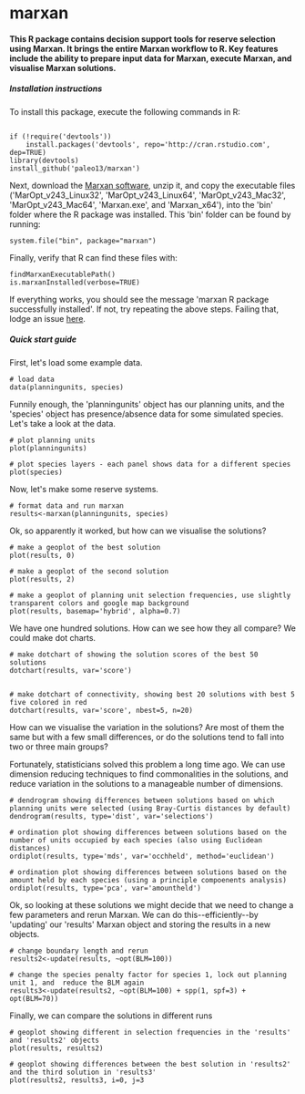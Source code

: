 marxan
============

#### This R package contains decision support tools for reserve selection using Marxan. It brings the entire Marxan workflow to R. Key features include the ability to prepare input data for Marxan, execute Marxan, and visualise Marxan solutions.

##### Installation instructions

To install this package, execute the following commands in R:

```

if (!require('devtools'))
	install.packages('devtools', repo='http://cran.rstudio.com', dep=TRUE)
library(devtools)
install_github('paleo13/marxan')

```

Next, download the [Marxan software](http://www.uq.edu.au/marxan/marxan-software), unzip it, and copy the executable files ('MarOpt_v243_Linux32', 'MarOpt_v243_Linux64', 'MarOpt_v243_Mac32', 'MarOpt_v243_Mac64', 'Marxan.exe', and 'Marxan_x64'), into the 'bin' folder where the R package was installed. This 'bin' folder can be found by running:

```
system.file("bin", package="marxan")
```

Finally, verify that R can find these files with:

```
findMarxanExecutablePath()
is.marxanInstalled(verbose=TRUE)
```

If everything works, you should see the message 'marxan R package successfully installed'. If not, try repeating the above steps. Failing that, lodge an issue [here](https://github.com/paleo13/marxan/issues).

##### Quick start guide

First, let's load some example data.

```
# load data
data(planningunits, species)
```

Funnily enough, the 'planningunits' object has our planning units, and the 'species' object has presence/absence data for some simulated species. Let's take a look at the data.

``` 
# plot planning units
plot(planningunits)

# plot species layers - each panel shows data for a different species
plot(species)
```

Now, let's make some reserve systems.

```
# format data and run marxan
results<-marxan(planningunits, species)
```

Ok, so apparently it worked, but how can we visualise the solutions?

```
# make a geoplot of the best solution
plot(results, 0)

# make a geoplot of the second solution
plot(results, 2)

# make a geoplot of planning unit selection frequencies, use slightly transparent colors and google map background
plot(results, basemap='hybrid', alpha=0.7)
```

We have one hundred solutions. How can we see how they all compare? We could make dot charts.

```
# make dotchart of showing the solution scores of the best 50 solutions
dotchart(results, var='score')


# make dotchart of connectivity, showing best 20 solutions with best 5 five colored in red
dotchart(results, var='score', nbest=5, n=20)
```

How can we visualise the variation in the solutions? Are most of them the same but with a few small differences, or do the solutions tend to fall into two or three main groups?

Fortunately, statisticians solved this problem a long time ago. We can use dimension reducing techniques to find commonalities in the solutions, and reduce variation in the solutions to a manageable number of dimensions. 

```
# dendrogram showing differences between solutions based on which planning units were selected (using Bray-Curtis distances by default)
dendrogram(results, type='dist', var='selections')

# ordination plot showing differences between solutions based on the number of units occupied by each species (also using Euclidean distances)
ordiplot(results, type='mds', var='occhheld', method='euclidean')

# ordination plot showing differences between solutions based on the amount held by each species (using a principle compoenents analysis)
ordiplot(results, type='pca', var='amountheld')
```

Ok, so looking at these solutions we might decide that we need to change a few parameters and rerun Marxan. We can do this--efficiently--by 'updating' our 'results' Marxan object and storing the results in a new objects.

```
# change boundary length and rerun
results2<-update(results, ~opt(BLM=100))

# change the species penalty factor for species 1, lock out planning unit 1, and  reduce the BLM again
results3<-update(results2, ~opt(BLM=100) + spp(1, spf=3) + opt(BLM=70))

```

Finally, we can compare the solutions in different runs

```
# geoplot showing different in selection frequencies in the 'results' and 'results2' objects
plot(results, results2)

# geoplot showing differences between the best solution in 'results2' and the third solution in 'results3'
plot(results2, results3, i=0, j=3
````



